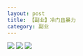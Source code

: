 ```yaml
---
layout: post
title: 【副业】冷门且暴力
category: 副业
---
```

![](http://rab41f8zg.hd-bkt.clouddn.com/img/bottom.png)
![](http://ran7ztk3m.hd-bkt.clouddn.com/img/work-sideline-220421-1.jpg)
![](http://ran7ztk3m.hd-bkt.clouddn.com/img/work-sideline-220421-2.jpg)